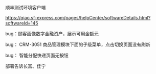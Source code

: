 顺丰测试环境客户端

https://qiao.sf-express.com/pages/helpCenter/softwareDetails.html?softwareId=145







bug：顾客画像数字金融资产，展示可用金额元

bug：    CRM-3051 商品管理模块下面的子级菜单，点击切换页面没有刷新

bug：    智能分配快递页面无按钮







部署告诉长富、佳宁



















